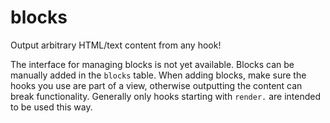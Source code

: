 # blocks
Output arbitrary HTML/text content from any hook!

The interface for managing blocks is not yet available. Blocks can be manually added in the `blocks` table. When adding blocks, make sure the hooks you use are part of a view, otherwise outputting the content can break functionality. Generally only hooks starting with `render.` are intended to be used this way.
